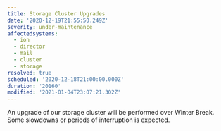 ```yaml
---
title: Storage Cluster Upgrades
date: '2020-12-19T21:55:50.249Z'
severity: under-maintenance
affectedsystems:
  - ion
  - director
  - mail
  - cluster
  - storage
resolved: true
scheduled: '2020-12-18T21:00:00.000Z'
duration: '20160'
modified: '2021-01-04T23:07:21.302Z'
---
```

An upgrade of our storage cluster will be performed over Winter Break. Some slowdowns or periods of interruption is expected.

<!--- language code: en -->
